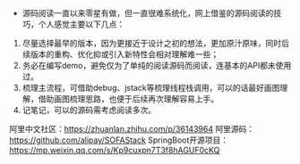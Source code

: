 - 源码阅读一直以来零星有做，但一直很难系统化，网上借鉴的源码阅读的技巧，个人感觉主要以下几点：
1. 尽量选择最早的版本，因为更接近于设计之初的想法，更加原汁原味，同时后续版本的重构、优化抑或引入新特性会相对理解难一些；
2. 务必在编写demo，避免仅为了单纯的阅读源码而阅读，连基本的API都未使用过。
3. 梳理主流程，可借助debug、jstack等梳理线程栈调用，可以的话最好画图理解，借助画图梳理思路，也便于后续再次理解容易上手。
4. 记笔记，可以的源码需考虑阅读多次。


阿里中文社区：https://zhuanlan.zhihu.com/p/36143964
阿里源码：https://github.com/alipay/SOFAStack
SpringBoot开源项目：https://mp.weixin.qq.com/s/Kp9cuxpn7T3f8hAGUF0cKQ
